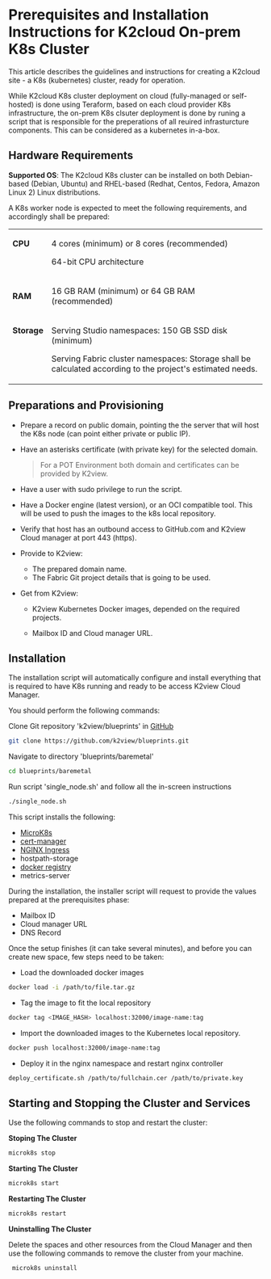 # Prerequisites and Installation Instructions for K2cloud On-prem K8s Cluster  

This article describes the guidelines and instructions for creating a K2cloud site - a K8s (kubernetes) cluster, ready for operation.

While K2cloud K8s cluster deployment on cloud (fully-managed or self-hosted) is done using Teraform, based on each cloud provider K8s infrastructure, the on-prem K8s clsuter deployment is done by runing a script that is responsible for the preperations of all reuired infrasturcture components. This can be considered as a kubernetes in-a-box.



## Hardware Requirements 

**Supported OS**: The K2cloud K8s cluster can be installed on both Debian-based (Debian, Ubuntu) and RHEL-based (Redhat, Centos, Fedora, Amazon Linux 2) Linux distributions.



A K8s worker node is expected to meet the following requirements, and accordingly shall be prepared:

<table>
<tbody>
<tr>
<td valign="top">
<p><strong>CPU</strong></p>
</td>
<td>
<p>4 cores (minimum) or 8 cores (recommended)</p>
<p>64-bit CPU architecture</p>
</td>
</tr>
<tr>
<td>
<p><strong>RAM</strong></p>
</td>
<td>
<p>16 GB RAM (minimum) or 64 GB RAM (recommended)</p>
</td>
</tr>
<tr>
<td valign="top">
<p><strong>Storage</strong></p>
</td>
<td>
<p>Serving Studio namespaces: 150 GB SSD disk (minimum)</p>
<p>Serving Fabric cluster namespaces: Storage shall be calculated according to the project's estimated needs.</p>
</td>
</tr>
</tbody>
</table>



## Preparations and Provisioning

* Prepare a record on public domain, pointing the the server that will host the K8s node (can point either private or public IP). 

* Have an asterisks certificate (with private key) for the selected domain.

  > For a POT Environment both domain and certificates can be provided by K2view.

* Have a user with sudo privilege to run the script.

* Have a Docker engine (latest version), or an OCI compatible tool. This will be used to push the images to the k8s local repository.

* Verify that host has an outbound access to GitHub.com and K2view Cloud manager at port 443 (https).

* Provide to K2view:

  * The prepared domain name.
  * The Fabric Git project details that is going to be used.

* Get from K2view:

  * K2view Kubernetes Docker images, depended on the required projects.

  * Mailbox ID and Cloud manager URL. 



## Installation 

The installation script will automatically configure and install everything that is required to have K8s running and ready to be access K2view Cloud Manager.

You should perform the following commands:

Clone Git repository 'k2view/blueprints' in [GitHub](https://github.com/k2view/blueprints/tree/main/baremetal)

```bash
git clone https://github.com/k2view/blueprints.git
```

Navigate to directory 'blueprints/baremetal' 

```bash
cd blueprints/baremetal
```

Run script 'single_node.sh'  and follow all the in-screen instructions 

```bash
./single_node.sh
```



This script installs the following:

* [MicroK8s](https://microk8s.io/) 
* [cert-manager](https://cert-manager.io)
* [NGINX Ingress](https://docs.nginx.com)
* hostpath-storage
* [docker registry](https://microk8s.io/docs/registry-built-in)
* metrics-server

During the installation, the installer script will request to provide the values prepared at the prerequisites phase:

* Mailbox ID
* Cloud manager URL
* DNS Record


Once the setup finishes (it can take several minutes), and before you can create new space, few steps need to be taken:

* Load the downloaded docker images

```bash
docker load -i /path/to/file.tar.gz
```

* Tag the image to fit the local repository

```bash
docker tag <IMAGE_HASH> localhost:32000/image-name:tag
```

* Import the downloaded images to the Kubernetes local repository.

```bash
docker push localhost:32000/image-name:tag
```

* Deploy it in the nginx namespace and restart nginx controller

```bash
deploy_certificate.sh /path/to/fullchain.cer /path/to/private.key
```

## Starting and Stopping the Cluster and Services 

Use the following commands to stop and restart the cluster:

**Stoping The Cluster**

```bash
microk8s stop
```

**Starting The Cluster**

```bash
microk8s start
```

**Restarting The Cluster**

```bash
microk8s restart
```

**Uninstalling The Cluster**

Delete the spaces and other resources from the Cloud Manager and then use the following commands to remove the cluster from your machine.

```bash
 microk8s uninstall
```


